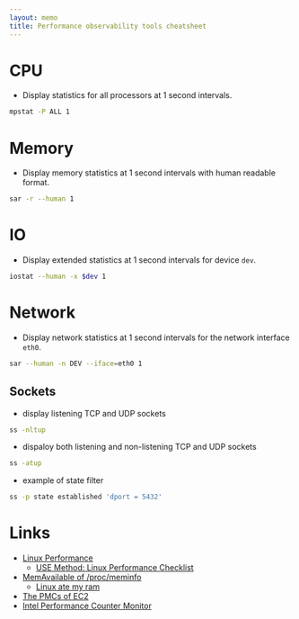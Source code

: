 ```yaml
---
layout: memo
title: Performance observability tools cheatsheet
---
```


# CPU
- Display statistics for all processors at 1 second intervals.
```sh
mpstat -P ALL 1
```

# Memory
- Display memory statistics at 1 second intervals with human readable format.
```sh
sar -r --human 1
```

# IO
- Display extended statistics at 1 second intervals for device `dev`.
```sh
iostat --human -x $dev 1
```

# Network
- Display network statistics at 1 second intervals for the network interface `eth0`.
```sh
sar --human -n DEV --iface=eth0 1
```

## Sockets
- display listening TCP and UDP sockets
```sh
ss -nltup
```

- dispaloy both listening and non-listening TCP and UDP sockets
```sh
ss -atup
```

- example of state filter
```sh
ss -p state established 'dport = 5432'
```

# Links
- [Linux Performance](https://www.brendangregg.com/linuxperf.html)
  - [USE Method: Linux Performance Checklist](https://www.brendangregg.com/USEmethod/use-linux.html)
- [MemAvailable of /proc/meminfo](https://git.kernel.org/pub/scm/linux/kernel/git/torvalds/linux.git/commit/?id=34e431b0ae398fc54ea69ff85ec700722c9da773)
  - [Linux ate my ram](https://www.linuxatemyram.com/)
- [The PMCs of EC2](https://www.brendangregg.com/blog/2017-05-04/the-pmcs-of-ec2.html)
- [Intel Performance Counter Monitor](https://github.com/intel/pcm)
